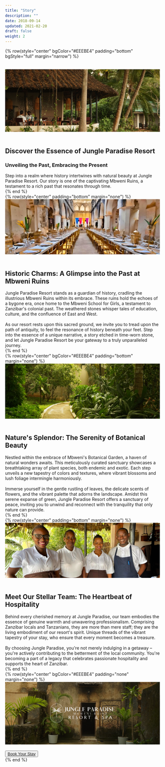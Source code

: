 ```yaml
---
title: "Story"
description: ""
date: 2018-09-14
updated: 2021-02-20
draft: false
weight: 2
---
```


<!-- section 1 (header) -->

{% row(style="center" bgColor="#EEEBE4" padding="bottom" bgStyle="full" margin="narrow") %}

<br>

<br>

<div class="container mx-auto">

![Image](./img/story_header1.webp#mx-auto)

<br>

## Discover the Essence of Jungle Paradise Resort

### Unveiling the Past, Embracing the Present

<p class="max-w-6xl mx-auto">Step into a realm where history intertwines with natural beauty at Jungle Paradise Resort. Our story is one of the captivating Mbweni Ruins, a testament to a rich past that resonates through time.</p>

</div>

{% end %}

<!-- section 2 -->

{% row(style="center" padding="bottom" margin="none") %}

![Image](./img/ruins.webp#mx-auto)

<br>

## Historic Charms: A Glimpse into the Past at Mbweni Ruins

<p class="max-w-6xl mx-auto">Jungle Paradise Resort stands as a guardian of history, cradling the illustrious Mbweni Ruins within its embrace. These ruins hold the echoes of a bygone era, once home to the Mbweni School for Girls, a testament to Zanzibar's colonial past. The weathered stones whisper tales of education, culture, and the confluence of East and West.<br><br>
As our resort rests upon this sacred ground, we invite you to tread upon the path of antiquity, to feel the resonance of history beneath your feet. Step into the essence of a unique narrative, a story etched in time-worn stone, and let Jungle Paradise Resort be your gateway to a truly unparalleled journey.
</p>

{% end %}

<!-- section 3 -->

{% row(style="center" bgColor="#EEEBE4" padding="bottom" margin="none") %}

![Image](./img/botany.webp#mx-auto)

<br>

## Nature's Splendor: The Serenity of Botanical Beauty

<p class="max-w-6xl mx-auto">Nestled within the embrace of Mbweni's Botanical Garden, a haven of natural wonders awaits. This meticulously curated sanctuary showcases a breathtaking array of plant species, both endemic and exotic. Each step unveils a new tapestry of colors and textures, where vibrant blossoms and lush foliage intermingle harmoniously. <br><br>
Immerse yourself in the gentle rustling of leaves, the delicate scents of flowers, and the vibrant palette that adorns the landscape. Amidst this serene expanse of green, Jungle Paradise Resort offers a sanctuary of peace, inviting you to unwind and reconnect with the tranquility that only nature can provide.
</p>

{% end %}

<!-- section 4 -->

{% row(style="center" padding="bottom" margin="none") %}

![Image](./img/staff1.webp#mx-auto)

<br>

## Meet Our Stellar Team: The Heartbeat of Hospitality

<p class="max-w-6xl mx-auto">Behind every cherished memory at Jungle Paradise, our team embodies the essence of genuine warmth and unwavering professionalism. Comprising Zanzibar locals and Tanzanians, they are more than mere staff; they are the living embodiment of our resort's spirit.  Unique threads of the vibrant tapestry of your stay, who ensure that every moment becomes a treasure.<br><br>
By choosing Jungle Paradise, you're not merely indulging in a getaway – you're actively contributing to the betterment of the local community. You're becoming a part of a legacy that celebrates passionate hospitality and supports the heart of Zanzibar.
</p>

{% end %}

<!-- section 5 -->

{% row(style="center" bgColor="#EEEBE4" padding="none" margin="none") %}

![Image](./img/story_bottom.webp#mx-auto)


<br>

<button><a href="https://hotels.cloudbeds.com/reservation/DNw5Ek#checkin=2023-08-16&checkout=2023-08-17" target="_blank">Book Your Stay</a></button>
<br>
{% end %}

<style>
  .myColor{

  background-color:#EEEBE4; 
}

p{

    margin: 0px;

}

</style> 

